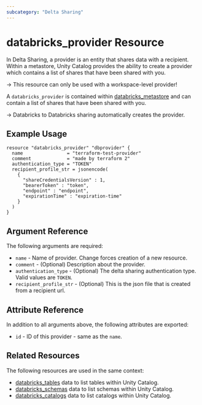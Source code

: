 ```yaml
---
subcategory: "Delta Sharing"
---
```

# databricks_provider Resource

In Delta Sharing, a provider is an entity that shares data with a recipient. Within a metastore, Unity Catalog provides the ability to create a provider which contains a list of shares that have been shared with you.

-> This resource can only be used with a workspace-level provider!

A `databricks_provider` is contained within [databricks_metastore](metastore.md) and can contain a list of shares that have been shared with you.

-> Databricks to Databricks sharing automatically creates the provider.

## Example Usage

```hcl
resource "databricks_provider" "dbprovider" {
  name                = "terraform-test-provider"
  comment             = "made by terraform 2"
  authentication_type = "TOKEN"
  recipient_profile_str = jsonencode(
    {
      "shareCredentialsVersion" : 1,
      "bearerToken" : "token",
      "endpoint" : "endpoint",
      "expirationTime" : "expiration-time"
    }
  )
}
```

## Argument Reference

The following arguments are required:

* `name` - Name of provider. Change forces creation of a new resource.
* `comment` - (Optional) Description about the provider.
* `authentication_type` - (Optional) The delta sharing authentication type. Valid values are `TOKEN`.
* `recipient_profile_str` - (Optional) This is the json file that is created from a recipient url.

## Attribute Reference

In addition to all arguments above, the following attributes are exported:

* `id` - ID of this provider - same as the `name`.

## Related Resources

The following resources are used in the same context:

* [databricks_tables](../data-sources/tables.md) data to list tables within Unity Catalog.
* [databricks_schemas](../data-sources/schemas.md) data to list schemas within Unity Catalog.
* [databricks_catalogs](../data-sources/catalogs.md) data to list catalogs within Unity Catalog.
